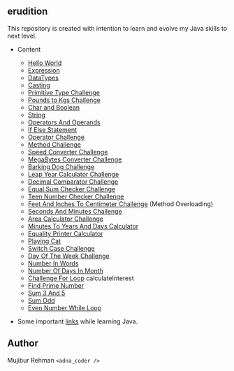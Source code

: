 erudition
--

This repository is created with intention to learn and evolve my Java skills to next level.

- Content    
    - [Hello World](https://github.com/mujib2953/erudition/tree/master/src/com/learning/days001to020/days001)
    - [Expression](https://github.com/mujib2953/erudition/tree/master/src/com/learning/days001to020/days002)
    - [DataTypes](https://github.com/mujib2953/erudition/tree/master/src/com/learning/days001to020/days003)
    - [Casting](https://github.com/mujib2953/erudition/tree/master/src/com/learning/days001to020/days004)
    - [Primitive Type Challenge](https://github.com/mujib2953/erudition/tree/master/src/com/learning/days001to020/days005)
    - [Pounds to Kgs Challenge](https://github.com/mujib2953/erudition/tree/master/src/com/learning/days001to020/days006)
    - [Char and Boolean](https://github.com/mujib2953/erudition/tree/master/src/com/learning/days001to020/days007)
    - [String](https://github.com/mujib2953/erudition/tree/master/src/com/learning/days001to020/days008)
    - [Operators And Operands](https://github.com/mujib2953/erudition/tree/master/src/com/learning/days001to020/days009)
    - [If Else Statement](https://github.com/mujib2953/erudition/tree/master/src/com/learning/days001to020/days010)
    - [Operator Challenge](https://github.com/mujib2953/erudition/tree/master/src/com/learning/days001to020/days011)
    - [Method Challenge](https://github.com/mujib2953/erudition/tree/master/src/com/learning/days001to020/days012)
    - [Speed Converter Challenge](https://github.com/mujib2953/erudition/tree/master/src/com/learning/days001to020/days013)
    - [MegaBytes Converter Challenge](https://github.com/mujib2953/erudition/tree/master/src/com/learning/days001to020/days014)
    - [Barking Dog Challenge](https://github.com/mujib2953/erudition/tree/master/src/com/learning/days001to020/days015)
    - [Leap Year Calculator Challenge](https://github.com/mujib2953/erudition/tree/master/src/com/learning/days001to020/days016)
    - [Decimal Comparator Challenge](https://github.com/mujib2953/erudition/tree/master/src/com/learning/days001to020/days017)
    - [Equal Sum Checker Challenge](https://github.com/mujib2953/erudition/tree/master/src/com/learning/days001to020/days018)
    - [Teen Number Checker Challenge](https://github.com/mujib2953/erudition/tree/master/src/com/learning/days001to020/days019)
    - [Feet And Inches To Centimeter Challenge](https://github.com/mujib2953/erudition/tree/master/src/com/learning/days001to020/days020) (Method Overloading)
    - [Seconds And Minutes Challenge](https://github.com/mujib2953/erudition/tree/master/src/com/learning/days021to040/days021)
    - [Area Calculator Challenge](https://github.com/mujib2953/erudition/tree/master/src/com/learning/days021to040/days022)
    - [Minutes To Years And Days Calculator](https://github.com/mujib2953/erudition/tree/master/src/com/learning/days021to040/days023)
    - [Equality Printer Calculator](https://github.com/mujib2953/erudition/tree/master/src/com/learning/days021to040/days024)
    - [Playing Cat](https://github.com/mujib2953/erudition/tree/master/src/com/learning/days021to040/days025)
    - [Switch Case Challenge](https://github.com/mujib2953/erudition/tree/master/src/com/learning/days021to040/days026)
    - [Day Of The Week Challenge](https://github.com/mujib2953/erudition/tree/master/src/com/learning/days021to040/days027)
    - [Number In Words](https://github.com/mujib2953/erudition/tree/master/src/com/learning/days021to040/days028)
    - [Number Of Days In Month](https://github.com/mujib2953/erudition/tree/master/src/com/learning/days021to040/days029)
    - [Challenge For Loop](https://github.com/mujib2953/erudition/tree/master/src/com/learning/days021to040/days030) calculateInterest
    - [Find Prime Number](https://github.com/mujib2953/erudition/tree/master/src/com/learning/days021to040/days031)
    - [Sum 3 And 5](https://github.com/mujib2953/erudition/tree/master/src/com/learning/days021to040/days032)
    - [Sum Odd](https://github.com/mujib2953/erudition/tree/master/src/com/learning/days021to040/days033)
    - [Even Number While Loop](https://github.com/mujib2953/erudition/tree/master/src/com/learning/days021to040/days034)
    
- Some important [links](https://github.com/mujib2953/erudition/tree/master/src/com/learning/Links) while learning Java.
    
Author
-
Mujibur Rehman `<adna_coder />` 
